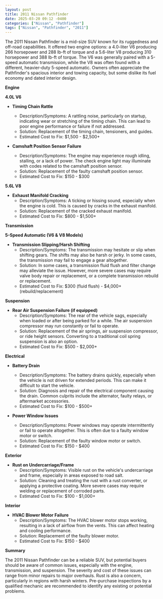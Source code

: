 ```yaml
---
layout: post
title: 2011 Nissan Pathfinder
date: 2025-03-20 09:12 -0400
categories: ["Nissan", "Pathfinder"]
tags: ["Nissan", "Pathfinder", "2011"]
---
```

The 2011 Nissan Pathfinder is a mid-size SUV known for its ruggedness and off-road capabilities. It offered two engine options: a 4.0-liter V6 producing 266 horsepower and 288 lb-ft of torque and a 5.6-liter V8 producing 310 horsepower and 388 lb-ft of torque. The V6 was generally paired with a 5-speed automatic transmission, while the V8 was often found with a different, heavier-duty 5-speed automatic. Owners often appreciate the Pathfinder's spacious interior and towing capacity, but some dislike its fuel economy and dated interior design.

**Engine**

**4.0L V6**
*   **Timing Chain Rattle**
    *   Description/Symptoms: A rattling noise, particularly on startup, indicating wear or stretching of the timing chain. This can lead to poor engine performance or failure if not addressed.
    *   Solution: Replacement of the timing chain, tensioners, and guides.
    *   Estimated Cost to Fix: $1,500 - $2,500+

*   **Camshaft Position Sensor Failure**
    *   Description/Symptoms: The engine may experience rough idling, stalling, or a lack of power. The check engine light may illuminate with codes related to the camshaft position sensor.
    *   Solution: Replacement of the faulty camshaft position sensor.
    *   Estimated Cost to Fix: $150 - $300

**5.6L V8**
*   **Exhaust Manifold Cracking**
    *   Description/Symptoms: A ticking or hissing sound, especially when the engine is cold. This is caused by cracks in the exhaust manifold.
    *   Solution: Replacement of the cracked exhaust manifold.
    *   Estimated Cost to Fix: $800 - $1,500+

**Transmission**

**5-Speed Automatic (V6 & V8 Models)**
*   **Transmission Slipping/Harsh Shifting**
    *   Description/Symptoms: The transmission may hesitate or slip when shifting gears. The shifts may also be harsh or jerky. In some cases, the transmission may fail to engage a gear altogether.
    *   Solution: In some cases, a transmission fluid flush and filter change may alleviate the issue. However, more severe cases may require valve body repair or replacement, or a complete transmission rebuild or replacement.
    *   Estimated Cost to Fix: $300 (fluid flush) - $4,000+ (rebuild/replacement)

**Suspension**

*   **Rear Air Suspension Failure (if equipped)**
    *   Description/Symptoms: The rear of the vehicle sags, especially when loaded or after being parked for a while. The air suspension compressor may run constantly or fail to operate.
    *   Solution: Replacement of the air springs, air suspension compressor, or ride height sensors. Converting to a traditional coil spring suspension is also an option.
    *   Estimated Cost to Fix: $500 - $2,000+

**Electrical**

*   **Battery Drain**
    *   Description/Symptoms: The battery drains quickly, especially when the vehicle is not driven for extended periods. This can make it difficult to start the vehicle.
    *   Solution: Diagnosis and repair of the electrical component causing the drain. Common culprits include the alternator, faulty relays, or aftermarket accessories.
    *   Estimated Cost to Fix: $100 - $500+

*   **Power Window Issues**
    *   Description/Symptoms: Power windows may operate intermittently or fail to operate altogether. This is often due to a faulty window motor or switch.
    *   Solution: Replacement of the faulty window motor or switch.
    *   Estimated Cost to Fix: $150 - $400

**Exterior**

*   **Rust on Undercarriage/Frame**
    *   Description/Symptoms: Visible rust on the vehicle's undercarriage and frame, especially in areas exposed to road salt.
    *   Solution: Cleaning and treating the rust with a rust converter, or applying a protective coating. More severe cases may require welding or replacement of corroded parts.
    *   Estimated Cost to Fix: $100 - $1,000+

**Interior**

*   **HVAC Blower Motor Failure**
    *   Description/Symptoms: The HVAC blower motor stops working, resulting in a lack of airflow from the vents. This can affect heating and cooling performance.
    *   Solution: Replacement of the faulty blower motor.
    *   Estimated Cost to Fix: $150 - $400

**Summary**

The 2011 Nissan Pathfinder can be a reliable SUV, but potential buyers should be aware of common issues, especially with the engine, transmission, and suspension. The severity and cost of these issues can range from minor repairs to major overhauls. Rust is also a concern, particularly in regions with harsh winters. Pre-purchase inspections by a qualified mechanic are recommended to identify any existing or potential problems.


